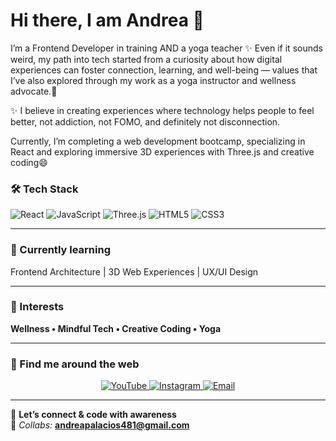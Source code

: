 # Hi there, I am Andrea 👋

I’m a Frontend Developer in training AND a yoga teacher  ✨
Even if it sounds weird, my path into tech started from a curiosity about how digital experiences can foster connection, learning, and well-being — values that I’ve also explored through my work as a yoga instructor and wellness advocate.🌱

✨ I believe in creating experiences where technology helps people to feel better, not addiction, not FOMO, and definitely not disconnection.

Currently, I’m completing a web development bootcamp, specializing in React and exploring immersive 3D experiences with Three.js and creative coding😄

### 🛠 Tech Stack  
![React](https://img.shields.io/badge/-React-61DAFB?style=for-the-badge&logo=react&logoColor=black)
![JavaScript](https://img.shields.io/badge/-JavaScript-F7DF1E?style=for-the-badge&logo=javascript&logoColor=black)
![Three.js](https://img.shields.io/badge/-Three.js-000000?style=for-the-badge&logo=three.js&logoColor=white)
![HTML5](https://img.shields.io/badge/-HTML5-E34F26?style=for-the-badge&logo=html5&logoColor=white)
![CSS3](https://img.shields.io/badge/-CSS3-1572B6?style=for-the-badge&logo=css3&logoColor=white)

---

### 🌱 Currently learning  
Frontend Architecture | 3D Web Experiences | UX/UI Design  

---

### 💫 Interests  
**Wellness • Mindful Tech • Creative Coding • Yoga**

---

### 🌈 Find me around the web  

<p align="center">
  <a href="https://youtube.com/@4ndreaflows?si=1p5SaRy5oJmsnXLb" target="_blank">
    <img src="https://img.shields.io/badge/YouTube-%23FF0000.svg?style=for-the-badge&logo=YouTube&logoColor=white" alt="YouTube" />
  </a>
  <a href="https://www.instagram.com/yourhandle/" target="_blank">
    <img src="https://img.shields.io/badge/Instagram-%23E4405F.svg?style=for-the-badge&logo=Instagram&logoColor=white" alt="Instagram" />
  </a>
  <a href="mailto:andreapalacios481@gmail.com">
    <img src="https://img.shields.io/badge/Email-%23EA4335.svg?style=for-the-badge&logo=gmail&logoColor=white" alt="Email" />
  </a>
</p>

---
💌 **Let’s connect & code with awareness**  
📧 *Collabs:* **andreapalacios481@gmail.com**
